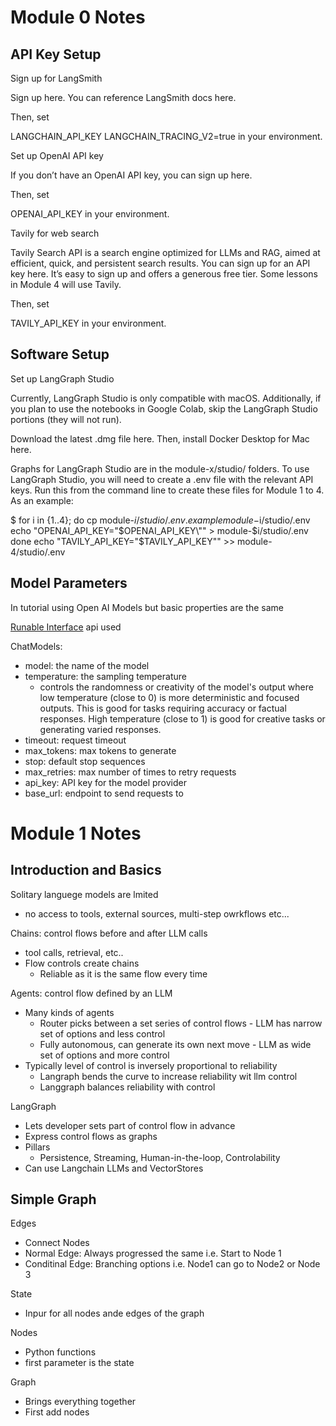 # Module 0 Notes

## API Key Setup

Sign up for LangSmith

Sign up here. You can reference LangSmith docs here.

Then, set

LANGCHAIN_API_KEY
LANGCHAIN_TRACING_V2=true
in your environment.

Set up OpenAI API key

If you don’t have an OpenAI API key, you can sign up here.

Then, set

OPENAI_API_KEY
in your environment.

Tavily for web search

Tavily Search API is a search engine optimized for LLMs and RAG, aimed at efficient, quick, and persistent search results. You can sign up for an API key here. It’s easy to sign up and offers a generous free tier. Some lessons in Module 4 will use Tavily.

Then, set

TAVILY_API_KEY
in your environment.

## Software Setup
Set up LangGraph Studio

Currently, LangGraph Studio is only compatible with macOS. Additionally, if you plan to use the notebooks in Google Colab, skip the LangGraph Studio portions (they will not run).

Download the latest .dmg file here. Then, install Docker Desktop for Mac here.

Graphs for LangGraph Studio are in the module-x/studio/ folders. To use LangGraph Studio, you will need to create a .env file with the relevant API keys. Run this from the command line to create these files for Module 1 to 4. As an example:

$ for i in {1..4}; do
cp module-$i/studio/.env.example module-$i/studio/.env
echo "OPENAI_API_KEY=\"$OPENAI_API_KEY\"" > module-$i/studio/.env
done
echo "TAVILY_API_KEY=\"$TAVILY_API_KEY\"" >> module-4/studio/.env

## Model Parameters

In tutorial using Open AI Models but basic properties are the same

[Runable Interface](https://python.langchain.com/v0.2/docs/concepts/#runnable-interface) api used


ChatModels:
- model: the name of the model
- temperature: the sampling temperature
    - controls the randomness or creativity of the model's output where low temperature (close to 0) is more deterministic and focused outputs. This is good for tasks requiring accuracy or factual responses. High temperature (close to 1) is good for creative tasks or generating varied responses. 
- timeout: request timeout
- max_tokens: max tokens to generate
- stop: default stop sequences
- max_retries: max number of times to retry requests
- api_key: API key for the model provider
- base_url: endpoint to send requests to

# Module 1 Notes


## Introduction and Basics
Solitary languege models are lmited
- no access to tools, external sources, multi-step owrkflows etc...

Chains: control flows before and after LLM calls
- tool calls, retrieval, etc..
- Flow controls create chains
    - Reliable as it is the same flow every time

Agents: control flow defined by an LLM
- Many kinds of agents
    - Router picks between a set series of control flows - LLM has narrow set of options and less control
    - Fully autonomous, can generate its own next move - LLM as wide set of options and more control
- Typically level of control is inversely proportional to reliability
    - Langraph bends the curve to increase reliability wit llm control
    - Langgraph balances reliability with control

LangGraph
- Lets developer sets part of control flow in advance
- Express control flows as graphs
- Pillars
    - Persistence, Streaming, Human-in-the-loop, Controlability
- Can use Langchain LLMs and VectorStores

## Simple Graph

Edges
- Connect Nodes
- Normal Edge:  Always progressed the same i.e. Start to Node 1
- Conditinal Edge: Branching options i.e. Node1 can go to Node2 or Node 3

State
- Inpur for all nodes ande edges of the graph

Nodes
- Python functions
- first parameter is the state

Graph
- Brings everything together
- First add nodes